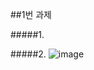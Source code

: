 ##1번 과제

#####1.

#####2.
![image](https://user-images.githubusercontent.com/80961350/117544542-f93df880-b05c-11eb-9f6b-02642cab8b53.png)
